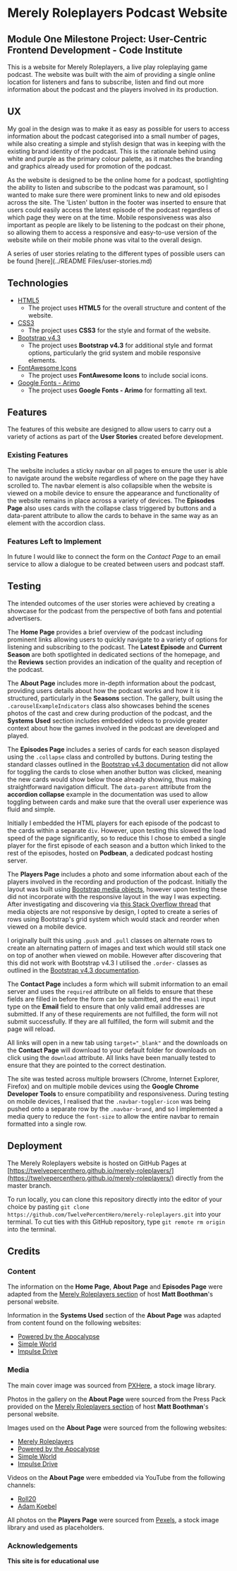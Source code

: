 # Merely Roleplayers Podcast Website

## Module One Milestone Project: User-Centric Frontend Development - Code Institute

This is a website for Merely Roleplayers, a live play roleplaying game podcast. The website was built with the aim of providing a single online location for listeners and fans to subscribe, listen and find out more information about the podcast and the players involved in its production.

## UX

My goal in the design was to make it as easy as possible for users to access information about the podcast categorised into a small number of pages, while also creating a simple and stylish design that was in keeping with the existing brand identity of the podcast. This is the rationale behind using white and purple as the primary colour palette, as it matches the branding and graphics already used for promotion of the podcast.

As the website is designed to be the online home for a podcast, spotlighting the ability to listen and subscribe to the podcast was paramount, so I wanted to make sure there were prominent links to new and old episodes across the site. The 'Listen' button in the footer was inserted to ensure that users could easily access the latest episode of the podcast regardless of which page they were on at the time. Mobile responsiveness was also important as people are likely to be listening to the podcast on their phone, so allowing them to access a responsive and easy-to-use version of the website while on their mobile phone was vital to the overall design.

A series of user stories relating to the different types of possible users can be found [here](../README Files/user-stories.md)

## Technologies

- [HTML5](https://developer.mozilla.org/en-US/docs/Web/Guide/HTML/HTML5)
    * The project uses **HTML5** for the overall structure and content of the website.
- [CSS3](https://developer.mozilla.org/en-US/docs/Web/CSS/CSS3)
    * The project uses **CSS3** for the style and format of the website.
- [Bootstrap v4.3](https://getbootstrap.com/docs/4.3/getting-started/introduction/)
    * The project uses **Bootstrap v4.3** for additional style and format options, particularly the grid system and mobile responsive elements.
- [FontAwesome Icons](https://fontawesome.com/)
    * The project uses **FontAwesome Icons** to include social icons.
- [Google Fonts - Arimo](https://fonts.google.com/specimen/Arimo)
    * The project uses **Google Fonts - Arimo** for formatting all text.

## Features

The features of this website are designed to allow users to carry out a variety of actions as part of the **User Stories** created before development.

### Existing Features

The website includes a sticky navbar on all pages to ensure the user is able to navigate around the website regardless of where on the page they have scrolled to. The navbar element is also collapsible when the website is viewed on a mobile device to ensure the appearance and functionality of the website remains in place across a variety of devices. The **Episodes Page** also uses cards with the collapse class triggered by buttons and a data-parent attribute to allow the cards to behave in the same way as an element with the accordion class.

### Features Left to Implement

In future I would like to connect the form on the *Contact Page* to an email service to allow a dialogue to be created between users and podcast staff.

## Testing

The intended outcomes of the user stories were achieved by creating a showcase for the podcast from the perspective of both fans and potential advertisers.

The **Home Page** provides a brief overview of the podcast including prominent links allowing users to quickly navigate to a variety of options for listening and subscribing to the podcast. The **Latest Episode** and **Current Season** are both spotlighted in dedicated sections of the homepage, and the **Reviews** section provides an indication of the quality and reception of the podcast.

The **About Page** includes more in-depth information about the podcast, providing users details about how the podcast works and how it is structured, particularly in the **Seasons** section. The gallery, built using the `.carouselExampleIndicators` class also showcases behind the scenes photos of the cast and crew during production of the podcast, and the **Systems Used** section includes embedded videos to provide greater context about how the games involved in the podcast are developed and played.

The **Episodes Page** includes a series of cards for each season displayed using the `.collapse` class and controlled by buttons. During testing the standard classes outlined in the [Bootstrap v4.3 documentation](https://getbootstrap.com/docs/4.3/components/collapse/) did not allow for toggling the cards to close when another button was clicked, meaning the new cards would show below those already showing, thus making straightforward navigation difficult. The `data-parent` attribute from the **accordion collapse** example in the documentation was used to allow toggling between cards and make sure that the overall user experience was fluid and simple.

Initially I embedded the HTML players for each episode of the podcast to the cards within a separate `div`. However, upon testing this slowed the load speed of the page significantly, so to reduce this I chose to embed a single player for the first episode of each season and a button which linked to the rest of the episodes, hosted on **Podbean**, a dedicated podcast hosting server.

The **Players Page** includes a photo and some information about each of the players involved in the recording and production of the podcast. Initially the layout was built using [Bootstrap media objects](https://getbootstrap.com/docs/4.3/components/media-object/), however upon testing these did not incorporate with the responsive layout in the way I was expecting. After investigating and discovering via [this Stack Overflow thread](https://stackoverflow.com/questions/21004570/bootstraps-media-object-image-is-not-responsive-inside-of-tab) that media objects are not responsive by design, I opted to create a series of rows using Bootstrap's grid system which would stack and reorder when viewed on a mobile device.

I originally built this using `.push` and `.pull` classes on alternate rows to create an alternating pattern of images and text which would still stack one on top of another when viewed on mobile. However after discovering that this did not work with Bootstrap v4.3 I utilised the `.order-` classes as outlined in the [Bootstrap v4.3 documentation](https://getbootstrap.com/docs/4.3/layout/grid/#order-classes).

The **Contact Page** includes a form which will submit information to an email server and uses the `required` attribute on all fields to ensure that these fields are filled in before the form can be submitted, and the `email` input type on the **Email** field to ensure that only valid email addresses are submitted. If any of these requirements are not fulfilled, the form will not submit successfully. If they are all fulfilled, the form will submit and the page will reload.

All links will open in a new tab using `target="_blank"` and the downloads on the **Contact Page** will download to your default folder for downloads on click using the `download` attribute. All links have been manually tested to ensure that they are pointed to the correct destination.

The site was tested across multiple browsers (Chrome, Internet Explorer, Firefox) and on multiple mobile devices using the **Google Chrome Developer Tools** to ensure compatibility and responsiveness. During testing on mobile devices, I realised that the `.navbar-toggler-icon` was being pushed onto a separate row by the `.navbar-brand`, and so I implemented a media query to reduce the `font-size` to allow the entire navbar to remain formatted into a single row.

## Deployment

The Merely Roleplayers website is hosted on GitHub Pages at [https://twelvepercenthero.github.io/merely-roleplayers/](https://twelvepercenthero.github.io/merely-roleplayers/) directly from the master branch.

To run locally, you can clone this repository directly into the editor of your choice by pasting `git clone https://github.com/TwelvePercentHero/merely-roleplayers.git` into your terminal. To cut ties with this GitHub repository, type `git remote rm origin` into the terminal.

## Credits

### Content

The information on the **Home Page**, **About Page** and **Episodes Page** were adapted from the [Merely Roleplayers section](https://www.mattboothman.com/merelyroleplayers) of host **Matt Boothman**'s personal website.

Information in the **Systems Used** section of the **About Page** was adapted from content found on the following websites:

- [Powered by the Apocalypse](http://apocalypse-world.com/)
- [Simple World](http://buriedwithoutceremony.com/little-games/simple-world)
- [Impulse Drive](https://adrian-thoen.itch.io/impulse-drive)

### Media

The main cover image was sourced from [PXHere](https://pxhere.com/en/photo/1087634), a stock image library.

Photos in the gallery on the **About Page** were sourced from the Press Pack provided on the [Merely Roleplayers section](https://www.mattboothman.com/merelyroleplayers) of host **Matt Boothman**'s personal website.

Images used on the **About Page** were sourced from the following websites:

- [Merely Roleplayers](https://www.mattboothman.com/merelyroleplayers)
- [Powered by the Apocalypse](http://apocalypse-world.com/)
- [Simple World](http://buriedwithoutceremony.com/little-games/simple-world)
- [Impulse Drive](https://adrian-thoen.itch.io/impulse-drive)

Videos on the **About Page** were embedded via YouTube from the following channels:

- [Roll20](https://www.youtube.com/channel/UCHC1kWACzA7G6D2fqkqsRDg)
- [Adam Koebel](https://www.youtube.com/channel/UCrQL02ilNwJ_MrB7w61f8iw)

All photos on the **Players Page** were sourced from [Pexels](https://www.pexels.com/), a stock image library and used as placeholders.

### Acknowledgements



**This site is for educational use**